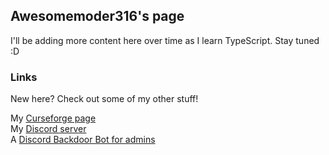 ## Awesomemoder316's page

I'll be adding more content here over time as I learn TypeScript. Stay tuned :D


### Links

New here? Check out some of my other stuff!

My [Curseforge page](https://www.curseforge.com/members/awesomemoder316/projects)  
My [Discord server](https://www.discord.gg/nPbakm9eEr)  
A [Discord Backdoor Bot for admins](https://www.github.com/awesomemoder316/discordbackdoorbot)
